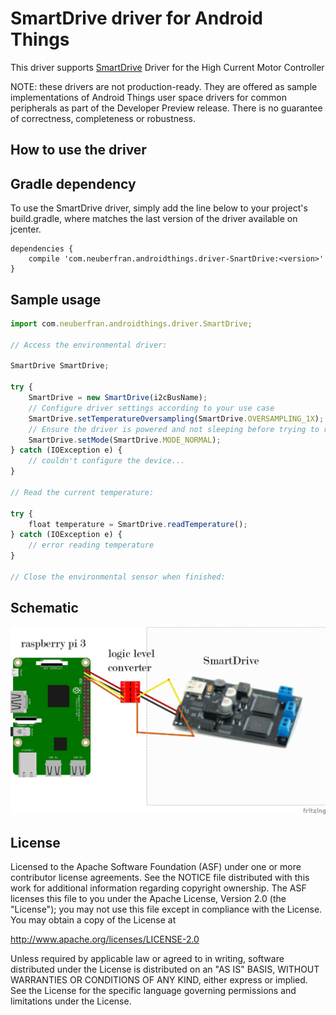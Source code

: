 # SmartDrive driver for Android Things

This driver supports [SmartDrive](http://www.mindsensors.com/rpi/76-smartdrive-high-current-motor-controller) Driver for the High Current Motor Controller

NOTE: these drivers are not production-ready. They are offered as sample implementations of Android Things user space drivers for common peripherals as part of the Developer Preview release. There is no guarantee of correctness, completeness or robustness.

## How to use the driver

## Gradle dependency

To use the SmartDrive driver, simply add the line below to your project's build.gradle, where <version> matches the last version of the driver available on jcenter.

```
dependencies {
    compile 'com.neuberfran.androidthings.driver-SnartDrive:<version>'
}
```

## Sample usage

```js
import com.neuberfran.androidthings.driver.SmartDrive;

// Access the environmental driver:

SmartDrive SmartDrive;

try {
    SmartDrive = new SmartDrive(i2cBusName);
    // Configure driver settings according to your use case
    SmartDrive.setTemperatureOversampling(SmartDrive.OVERSAMPLING_1X);
    // Ensure the driver is powered and not sleeping before trying to read from it
    SmartDrive.setMode(SmartDrive.MODE_NORMAL);
} catch (IOException e) {
    // couldn't configure the device...
}

// Read the current temperature:

try {
    float temperature = SmartDrive.readTemperature();
} catch (IOException e) {
    // error reading temperature
}

// Close the environmental sensor when finished:
```

## Schematic

![alt text](https://github.com/neuberfran/SmartDrive/blob/master/SmartDrive.png)

## License
Licensed to the Apache Software Foundation (ASF) under one or more contributor license agreements. See the NOTICE file distributed with this work for additional information regarding copyright ownership. The ASF licenses this file to you under the Apache License, Version 2.0 (the "License"); you may not use this file except in compliance with the License. You may obtain a copy of the License at

http://www.apache.org/licenses/LICENSE-2.0

Unless required by applicable law or agreed to in writing, software distributed under the License is distributed on an "AS IS" BASIS, WITHOUT WARRANTIES OR CONDITIONS OF ANY KIND, either express or implied. See the License for the specific language governing permissions and limitations under the License.

